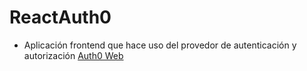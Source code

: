 # ReactAuth0
- Aplicación frontend que hace uso del provedor de autenticación y autorización [Auth0 Web](https://auth0.com/es)
